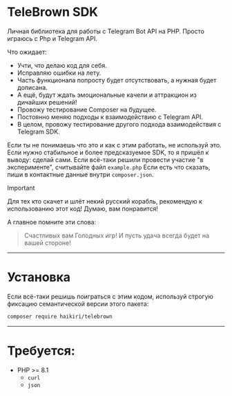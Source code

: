 # TeleBrown SDK

Личная библиотека для работы с Telegram Bot API на PHP.
Просто играюсь с Php и Telegram API.

Что ожидает:

- Учти, что делаю код для себя.
- Исправляю ошибки на лету.
- Часть функционала попросту будет отсутствовать, а нужная будет дописана.
- А ещё, будут ждать эмоциональные качели и аттракцион из дичайших решений!
- Провожу тестирование Composer на будущее.
- Постоянно меняю подходы к взаимодействию с Telegram API.
- В целом, провожу тестирование другого подхода взаимодействия с Telegram SDK.

Если ты не понимаешь что это и как с этим работать, не используй это.
Если нужно стабильное и более предсказуемое SDK, то я пришёл к выводу: сделай сами.
Если всё-таки решили провести участие "в эксперименте", считывайте файл `example.php`
Если есть что сказать, пиши в контактные данные внутри `composer.json`.

> [!IMPORTANT]
> Для тех кто скачет и шлёт некий русский корабль, рекомендую к использованию этот код! Думаю, вам понравится!

А главное помните эти слова:
> Счастливых вам Голодных игр! И пусть удача всегда будет на вашей стороне!

---

# Установка

Если всё-таки решишь поиграться с этим кодом, используй строгую фиксацию семантической версии этого пакета:

```bash
composer require haikiri/telebrown
```

---

# Требуется:

- PHP >= 8.1
    - `curl`
    - `json`
